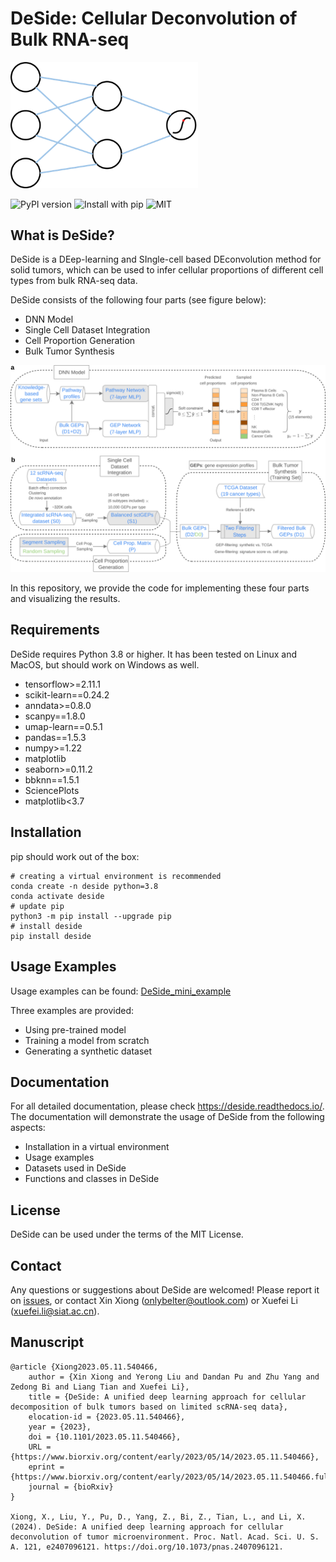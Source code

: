# DeSide: Cellular Deconvolution of Bulk RNA-seq
<img src="https://raw.githubusercontent.com/OnlyBelter/DeSide/main/docs/_static/logo.png" width="300">

![PyPI version](https://img.shields.io/pypi/v/deside)
![Install with pip](https://img.shields.io/badge/Install%20with-pip-blue)
![MIT](https://img.shields.io/badge/License-MIT-black)

## What is DeSide?

DeSide is a DEep-learning and SIngle-cell based DEconvolution method for solid tumors, which can be used to infer cellular proportions of different cell types from bulk RNA-seq data.

DeSide consists of the following four parts (see figure below):
- DNN Model
- Single Cell Dataset Integration
- Cell Proportion Generation
- Bulk Tumor Synthesis

<img src="https://raw.githubusercontent.com/OnlyBelter/DeSide/main/Fig.1a_b.svg" width="800" alt="Overview of DeSide">

In this repository, we provide the code for implementing these four parts and visualizing the results.

## Requirements
DeSide requires Python 3.8 or higher. It has been tested on Linux and MacOS, but should work on Windows as well.
- tensorflow>=2.11.1
- scikit-learn==0.24.2
- anndata>=0.8.0
- scanpy==1.8.0
- umap-learn==0.5.1
- pandas==1.5.3
- numpy>=1.22
- matplotlib
- seaborn>=0.11.2
- bbknn==1.5.1
- SciencePlots
- matplotlib<3.7

## Installation

pip should work out of the box:
```shell
# creating a virtual environment is recommended
conda create -n deside python=3.8
conda activate deside
# update pip
python3 -m pip install --upgrade pip
# install deside
pip install deside
```

## Usage Examples
Usage examples can be found: [DeSide_mini_example](https://github.com/OnlyBelter/DeSide_mini_example)

Three examples are provided:
- Using pre-trained model
- Training a model from scratch
- Generating a synthetic dataset

## Documentation
For all detailed documentation, please check https://deside.readthedocs.io/. The documentation will demonstrate the usage of DeSide from the following aspects:
- Installation in a virtual environment
- Usage examples
- Datasets used in DeSide
- Functions and classes in DeSide


## License
DeSide can be used under the terms of the MIT License.

## Contact
Any questions or suggestions about DeSide are welcomed! Please report it on [issues](https://github.com/OnlyBelter/DeSide/issues), or contact Xin Xiong (onlybelter@outlook.com) or Xuefei Li (xuefei.li@siat.ac.cn).

## Manuscript
```text
@article {Xiong2023.05.11.540466,
	author = {Xin Xiong and Yerong Liu and Dandan Pu and Zhu Yang and Zedong Bi and Liang Tian and Xuefei Li},
	title = {DeSide: A unified deep learning approach for cellular decomposition of bulk tumors based on limited scRNA-seq data},
	elocation-id = {2023.05.11.540466},
	year = {2023},
	doi = {10.1101/2023.05.11.540466},
	URL = {https://www.biorxiv.org/content/early/2023/05/14/2023.05.11.540466},
	eprint = {https://www.biorxiv.org/content/early/2023/05/14/2023.05.11.540466.full.pdf},
	journal = {bioRxiv}
}

Xiong, X., Liu, Y., Pu, D., Yang, Z., Bi, Z., Tian, L., and Li, X. (2024). DeSide: A unified deep learning approach for cellular deconvolution of tumor microenvironment. Proc. Natl. Acad. Sci. U. S. A. 121, e2407096121. https://doi.org/10.1073/pnas.2407096121.

```


